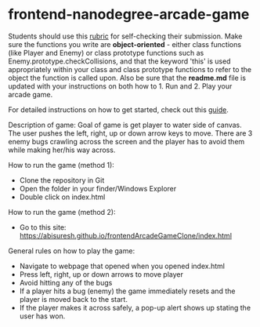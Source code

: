 frontend-nanodegree-arcade-game
===============================

Students should use this [rubric](https://review.udacity.com/#!/projects/2696458597/rubric) for self-checking their submission. Make sure the functions you write are **object-oriented** - either class functions (like Player and Enemy) or class prototype functions such as Enemy.prototype.checkCollisions, and that the keyword 'this' is used appropriately within your class and class prototype functions to refer to the object the function is called upon. Also be sure that the **readme.md** file is updated with your instructions on both how to 1. Run and 2. Play your arcade game.

For detailed instructions on how to get started, check out this [guide](https://docs.google.com/document/d/1v01aScPjSWCCWQLIpFqvg3-vXLH2e8_SZQKC8jNO0Dc/pub?embedded=true).

Description of game:
Goal of game is get player to water side of canvas. The user pushes the left, right, up or down arrow keys to move. There are 3 enemy bugs crawling across the screen and the player has to avoid them while making her/his way across.

How to run the game (method 1):
- Clone the repository in Git
- Open the folder in your finder/Windows Explorer
- Double click on index.html

How to run the game (method 2):
- Go to this site: https://abisuresh.github.io/frontendArcadeGameClone/index.html 

General rules on how to play the game:
- Navigate to webpage that opened when you opened index.html
- Press left, right, up or down arrows to move player
- Avoid hitting any of the bugs
- If a player hits a bug (enemy) the game immediately resets and the player is moved back to the start.
- If the player makes it across safely, a pop-up alert shows up stating the user has won.
